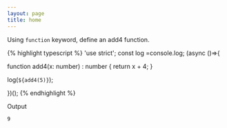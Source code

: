 ```yaml
---
layout: page
title: home
---
```


Using `function` keyword, define an add4 function.

{% highlight typescript %}
'use strict'; const log =console.log; (async ()=>{

function add4(x: number) : number {
  return x + 4;
}

log(`${add4(5)}`);

})();
{% endhighlight %}

Output

```
9
```
